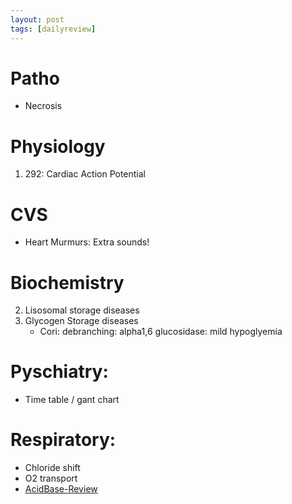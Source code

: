 ```yaml
---
layout: post
tags: [dailyreview]
---
```


# Patho

- Necrosis

# Physiology

1. 292: Cardiac Action Potential

# CVS

- Heart Murmurs: Extra sounds!


# Biochemistry

2. Lisosomal storage diseases
3. Glycogen Storage diseases
    - Cori: debranching: alpha1,6 glucosidase: mild hypoglyemia

# Pyschiatry: 

- Time table / gant chart 

# Respiratory:

- Chloride shift
- O2 transport
- [AcidBase-Review](../Acid-Base-Review-All-Systems.md)

